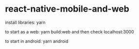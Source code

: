 # react-native-mobile-and-web


install libraries:
yarn

to start as a web:
yarn build:web and then check localhost:3000


to start in android:
yarn android
